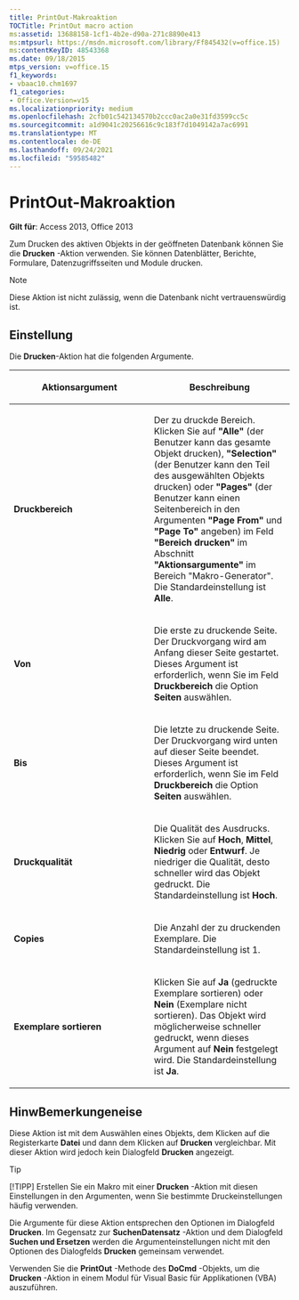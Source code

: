 ```yaml
---
title: PrintOut-Makroaktion
TOCTitle: PrintOut macro action
ms:assetid: 13688158-1cf1-4b2e-d90a-271c8890e413
ms:mtpsurl: https://msdn.microsoft.com/library/Ff845432(v=office.15)
ms:contentKeyID: 48543368
ms.date: 09/18/2015
mtps_version: v=office.15
f1_keywords:
- vbaac10.chm1697
f1_categories:
- Office.Version=v15
ms.localizationpriority: medium
ms.openlocfilehash: 2cfb01c542134570b2ccc0ac2a0e31fd3599cc5c
ms.sourcegitcommit: a1d9041c20256616c9c183f7d1049142a7ac6991
ms.translationtype: MT
ms.contentlocale: de-DE
ms.lasthandoff: 09/24/2021
ms.locfileid: "59585482"
---
```

# <a name="printout-macro-action"></a>PrintOut-Makroaktion

**Gilt für**: Access 2013, Office 2013

Zum Drucken des aktiven Objekts in der geöffneten Datenbank können Sie die **Drucken** -Aktion verwenden. Sie können Datenblätter, Berichte, Formulare, Datenzugriffsseiten und Module drucken.

> [!NOTE]
> Diese Aktion ist nicht zulässig, wenn die Datenbank nicht vertrauenswürdig ist. 

## <a name="setting"></a>Einstellung

Die **Drucken**-Aktion hat die folgenden Argumente.

<table>
<colgroup>
<col style="width: 50%" />
<col style="width: 50%" />
</colgroup>
<thead>
<tr class="header">
<th><p>Aktionsargument</p></th>
<th><p>Beschreibung</p></th>
</tr>
</thead>
<tbody>
<tr class="odd">
<td><p><strong>Druckbereich</strong></p></td>
<td><p>Der zu druckde Bereich. Klicken Sie auf <strong>"Alle"</strong> (der Benutzer kann das gesamte Objekt drucken), <strong>"Selection"</strong> (der Benutzer kann den Teil des ausgewählten Objekts drucken) oder <strong>"Pages"</strong> (der Benutzer kann einen Seitenbereich in den Argumenten <strong>"Page From"</strong> und <strong>"Page To"</strong> angeben) im Feld <strong>"Bereich drucken"</strong> im Abschnitt <strong>"Aktionsargumente"</strong> im Bereich "Makro-Generator". Die Standardeinstellung ist <strong>Alle</strong>.</p></td>
</tr>
<tr class="even">
<td><p><strong>Von</strong></p></td>
<td><p>Die erste zu druckende Seite. Der Druckvorgang wird am Anfang dieser Seite gestartet. Dieses Argument ist erforderlich, wenn Sie im Feld <strong>Druckbereich</strong> die Option <strong>Seiten</strong> auswählen.</p></td>
</tr>
<tr class="odd">
<td><p><strong>Bis</strong></p></td>
<td><p>Die letzte zu druckende Seite. Der Druckvorgang wird unten auf dieser Seite beendet. Dieses Argument ist erforderlich, wenn Sie im Feld <strong>Druckbereich</strong> die Option <strong>Seiten</strong> auswählen.</p></td>
</tr>
<tr class="even">
<td><p><strong>Druckqualität</strong></p></td>
<td><p>Die Qualität des Ausdrucks. Klicken Sie auf <strong>Hoch</strong>, <strong>Mittel</strong>, <strong>Niedrig</strong> oder <strong>Entwurf</strong>. Je niedriger die Qualität, desto schneller wird das Objekt gedruckt. Die Standardeinstellung ist <strong>Hoch</strong>.</p></td>
</tr>
<tr class="odd">
<td><p><strong>Copies</strong></p></td>
<td><p>Die Anzahl der zu druckenden Exemplare. Die Standardeinstellung ist 1.</p></td>
</tr>
<tr class="even">
<td><p><strong>Exemplare sortieren</strong></p></td>
<td><p>Klicken Sie auf <strong>Ja</strong> (gedruckte Exemplare sortieren) oder <strong>Nein</strong> (Exemplare nicht sortieren). Das Objekt wird möglicherweise schneller gedruckt, wenn dieses Argument auf <strong>Nein</strong> festgelegt wird. Die Standardeinstellung ist <strong>Ja</strong>.</p></td>
</tr>
</tbody>
</table>


## <a name="remarks"></a>HinwBemerkungeneise

Diese Aktion ist mit dem Auswählen eines Objekts, dem Klicken auf die Registerkarte **Datei** und dann dem Klicken auf **Drucken** vergleichbar. Mit dieser Aktion wird jedoch kein Dialogfeld **Drucken** angezeigt.

> [!TIP]
> [!TIPP] Erstellen Sie ein Makro mit einer **Drucken** -Aktion mit diesen Einstellungen in den Argumenten, wenn Sie bestimmte Druckeinstellungen häufig verwenden.

Die Argumente für diese Aktion entsprechen den Optionen im Dialogfeld **Drucken**. Im Gegensatz zur **SuchenDatensatz** -Aktion und dem Dialogfeld **Suchen und Ersetzen** werden die Argumenteinstellungen nicht mit den Optionen des Dialogfelds **Drucken** gemeinsam verwendet.

Verwenden Sie die **PrintOut** -Methode des **DoCmd** -Objekts, um die **Drucken** -Aktion in einem Modul für Visual Basic für Applikationen (VBA) auszuführen.

